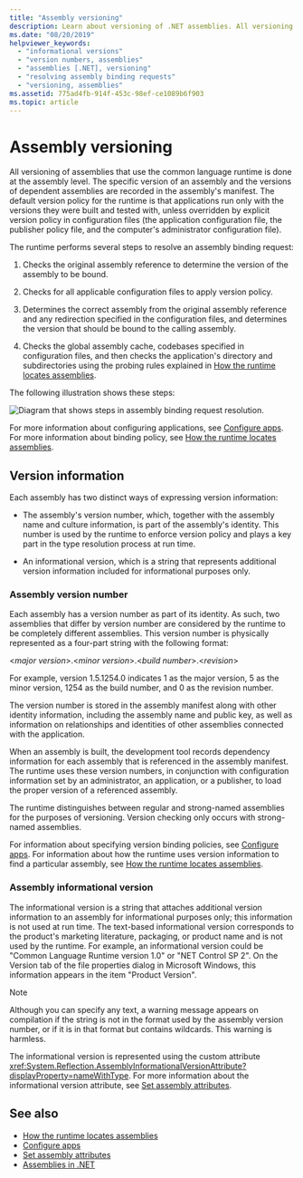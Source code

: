 ```yaml
---
title: "Assembly versioning"
description: Learn about versioning of .NET assemblies. All versioning of assemblies that use the CLR is done at the assembly level.
ms.date: "08/20/2019"
helpviewer_keywords: 
  - "informational versions"
  - "version numbers, assemblies"
  - "assemblies [.NET], versioning"
  - "resolving assembly binding requests"
  - "versioning, assemblies"
ms.assetid: 775ad4fb-914f-453c-98ef-ce1089b6f903
ms.topic: article
---
```

# Assembly versioning

All versioning of assemblies that use the common language runtime is done at the assembly level. The specific version of an assembly and the versions of dependent assemblies are recorded in the assembly's manifest. The default version policy for the runtime is that applications run only with the versions they were built and tested with, unless overridden by explicit version policy in configuration files (the application configuration file, the publisher policy file, and the computer's administrator configuration file).  
  
The runtime performs several steps to resolve an assembly binding request:  
  
1. Checks the original assembly reference to determine the version of the assembly to be bound.  
  
2. Checks for all applicable configuration files to apply version policy.  
  
3. Determines the correct assembly from the original assembly reference and any redirection specified in the configuration files, and determines the version that should be bound to the calling assembly.  
  
4. Checks the global assembly cache, codebases specified in configuration files, and then checks the application's directory and subdirectories using the probing rules explained in [How the runtime locates assemblies](../../framework/deployment/how-the-runtime-locates-assemblies.md).  
  
The following illustration shows these steps:  
  
![Diagram that shows steps in assembly binding request resolution.](./media/versioning/resolve-assembly-binding-request.gif)
  
For more information about configuring applications, see [Configure apps](../../framework/configure-apps/index.md). For more information about binding policy, see [How the runtime locates assemblies](../../framework/deployment/how-the-runtime-locates-assemblies.md).  
  
## Version information  

Each assembly has two distinct ways of expressing version information:  
  
- The assembly's version number, which, together with the assembly name and culture information, is part of the assembly's identity. This number is used by the runtime to enforce version policy and plays a key part in the type resolution process at run time.  
  
- An informational version, which is a string that represents additional version information included for informational purposes only.  
  
### Assembly version number  

Each assembly has a version number as part of its identity. As such, two assemblies that differ by version number are considered by the runtime to be completely different assemblies. This version number is physically represented as a four-part string with the following format:  
  
\<*major version*>.\<*minor version*>.\<*build number*>.\<*revision*>  
  
For example, version 1.5.1254.0 indicates 1 as the major version, 5 as the minor version, 1254 as the build number, and 0 as the revision number.  
  
The version number is stored in the assembly manifest along with other identity information, including the assembly name and public key, as well as information on relationships and identities of other assemblies connected with the application.  
  
When an assembly is built, the development tool records dependency information for each assembly that is referenced in the assembly manifest. The runtime uses these version numbers, in conjunction with configuration information set by an administrator, an application, or a publisher, to load the proper version of a referenced assembly.  
  
The runtime distinguishes between regular and strong-named assemblies for the purposes of versioning. Version checking only occurs with strong-named assemblies.  
  
For information about specifying version binding policies, see [Configure apps](../../framework/configure-apps/index.md). For information about how the runtime uses version information to find a particular assembly, see [How the runtime locates assemblies](../../framework/deployment/how-the-runtime-locates-assemblies.md).  
  
### Assembly informational version  

The informational version is a string that attaches additional version information to an assembly for informational purposes only; this information is not used at run time. The text-based informational version corresponds to the product's marketing literature, packaging, or product name and is not used by the runtime. For example, an informational version could be "Common Language Runtime version 1.0" or "NET Control SP 2". On the Version tab of the file properties dialog in Microsoft Windows, this information appears in the item "Product Version".  
  
> [!NOTE]
> Although you can specify any text, a warning message appears on compilation if the string is not in the format used by the assembly version number, or if it is in that format but contains wildcards. This warning is harmless.  
  
The informational version is represented using the custom attribute <xref:System.Reflection.AssemblyInformationalVersionAttribute?displayProperty=nameWithType>. For more information about the informational version attribute, see [Set assembly attributes](set-attributes.md).  
  
## See also

- [How the runtime locates assemblies](../../framework/deployment/how-the-runtime-locates-assemblies.md)
- [Configure apps](../../framework/configure-apps/index.md)
- [Set assembly attributes](set-attributes.md)
- [Assemblies in .NET](index.md)
